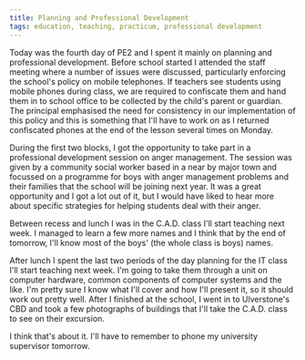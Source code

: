```yaml
---
title: Planning and Professional Development
tags: education, teaching, practicum, professional development
---
```


Today was the fourth day of PE2 and I spent it mainly on planning and
professional development. Before school started I attended the staff
meeting where a number of issues were discussed, particularly enforcing
the school's policy on mobile telephones. If teachers see students using
mobile phones during class, we are required to confiscate them and hand
them in to school office to be collected by the child's parent or
guardian. The principal emphasised the need for consistency in our
implementation of this policy and this is something that I'll have to
work on as I returned confiscated phones at the end of the lesson
several times on Monday.

During the first two blocks, I got the opportunity to take part in a
professional development session on anger management. The session was
given by a community social worker based in a near by major town and
focussed on a programme for boys with anger management problems and
their families that the school will be joining next year. It was a great
opportunity and I got a lot out of it, but I would have liked to hear
more about specific strategies for helping students deal with their
anger.

Between recess and lunch I was in the C.A.D. class I'll start teaching
next week. I managed to learn a few more names and I think that by the
end of tomorrow, I'll know most of the boys' (the whole class is boys)
names.

After lunch I spent the last two periods of the day planning for the IT
class I'll start teaching next week. I'm going to take them through a
unit on computer hardware, common components of computer systems and the
like. I'm pretty sure I know what I'll cover and how I'll present it, so
it should work out pretty well. After I finished at the school, I went
in to Ulverstone's CBD and took a few photographs of buildings that I'll
take the C.A.D. class to see on their excursion.

I think that's about it. I'll have to remember to phone my university
supervisor tomorrow.
